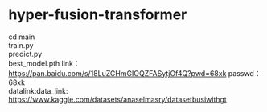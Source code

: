 # hyper-fusion-transformer
cd main  
 train.py  
 predict.py  
best_model.pth link：https://pan.baidu.com/s/18LuZCHmGIOQZFASytjOf4Q?pwd=68xk passwd：68xk  
 datalink:data_link: https://www.kaggle.com/datasets/anaselmasry/datasetbusiwithgt
